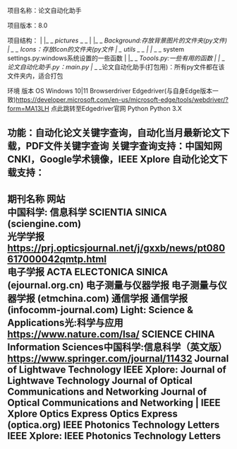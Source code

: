 项目名称：论文自动化助手 

项目版本：8.0

项目结构： 
     |
     |_ _ _pictures_ _ _
     |           |_ _ _Background:存放背景图片的文件夹(py文件)
                | _ _ _Icons：存放Icon的文件夹(py文件
     |_ _ _utils_ _ _
     |          |_ _ _ system settings.py:windows系统设置的一些函数
     |          |_ _ _Toools.py:一些有用的函数
     |
     |_ _ _论文自动化助手.py：main.py
     |_ _ _论文自动化助手(打包用)：所有py文件都在该文件夹内，适合打包


环境	     版本
OS	       Windows 10|11
Browserdriver	Edgedriver(与自身Edge版本一致)https://developer.microsoft.com/en-us/microsoft-edge/tools/webdriver/?form=MA13LH 点此跳转至Edgedriver官网
Python	     Python 3.X

功能：自动化论文关键字查询，自动化当月最新论文下载，PDF文件关键字查询
关键字查询支持：中国知网CNKI，Google学术镜像，IEEE Xplore
自动化论文下载支持：
-----------------------------------------------------------------------------------------------------------------------------
                                                                
期刊名称	                网站                                      
中国科学: 信息科学	            SCIENTIA SINICA (sciengine.com)                        
光学学报	               https://prj.opticsjournal.net/j/gxxb/news/pt080617000042qmtp.html         
电子学报	                ACTA ELECTONICA SINICA (ejournal.org.cn)
电子测量与仪器学报	             电子测量与仪器学报 (etmchina.com)
通信学报	                通信学报 (infocomm-journal.com)
Light: Science & Applications光:科学与应用	https://www.nature.com/lsa/
SCIENCE CHINA Information Sciences中国科学:信息科学（英文版）	https://www.springer.com/journal/11432
Journal of Lightwave Technology	IEEE Xplore:   Journal of Lightwave Technology
Journal of Optical Communications and Networking Journal of Optical Communications and Networking | IEEE Xplore
Optics Express	Optics Express (optica.org)
IEEE Photonics Technology Letters IEEE Xplore:  IEEE Photonics Technology Letters
-------------------------------------------------------------------------------------------------------------------------------


